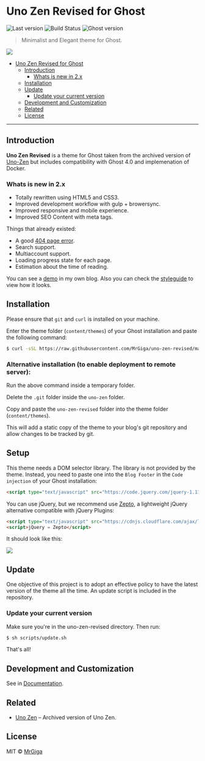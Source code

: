 # Uno Zen Revised for Ghost

![Last version](https://img.shields.io/github/tag/MrGiga/uno-zen-revised.svg?style=flat-square)
![Build Status](https://github.com/MrGiga/uno-zen-revised/actions/workflows/master.yml/badge.svg)
![Ghost version](https://img.shields.io/badge/Ghost-4.x-brightgreen.svg?style=flat-square)
<!-- ![Node version](https://img.shields.io/node/v/uno-zen-revised.svg?style=flat-square) -->

> Minimalist and Elegant theme for Ghost.

<img src="http://i.imgur.com/LCSB4Ca.jpg">

- [Uno Zen Revised for Ghost](#uno-zen-revised-for-ghost)
  * [Introduction](#introduction)
    + [Whats is new in 2.x](#whats-is-new-in-2x)
  * [Installation](#installation)
  * [Update](#update)
    + [Update your current version](#update-your-current-version)
  * [Development and Customization](#development-and-customization)
  * [Related](#related)
  * [License](#license)

---

## Introduction

**Uno Zen Revised** is a theme for Ghost taken from the archived version of [Uno-Zen](https://github.com/Kikobeats/uno-zen) but includes compatibility with Ghost 4.0 and implemenation of Docker.

### Whats is new in 2.x

- Totally rewritten using HTML5 and CSS3.
- Improved development workflow with gulp + browersync.
- Improved responsive and mobile experience.
- Improved SEO Content with meta tags.

Things that already existed:

- A good [404 page error](http://kikobeats.com/404).
- Search support.
- Multiaccount support.
- Loading progress state for each page.
- Estimation about the time of reading.

You can see a [demo](http://kikobeats.com) in my own blog. Also you can check the [styleguide](http://kikobeats.com/styleguide) to view how it looks.

## Installation

Please ensure that `git` and `curl` is installed on your machine.

Enter the theme folder (`content/themes`) of your Ghost installation and paste the following command:

```bash
$ curl -sSL https://raw.githubusercontent.com/MrGiga/uno-zen-revised/master/scripts/install.sh | sh
```

### Alternative installation (to enable deployment to remote server):

Run the above command inside a temporary folder.

Delete the `.git` folder inside the `uno-zen` folder.

Copy and paste the `uno-zen-revised` folder into the theme folder (`content/themes`).

This will add a static copy of the theme to your blog's git repository and allow changes to be tracked by git.

## Setup

This theme needs a DOM selector library. The library is not provided by the theme. Instead, you need to paste one into the `Blog Footer` in the `Code injection` of your Ghost installation:

```html
<script type="text/javascript" src="https://code.jquery.com/jquery-1.11.3.min.js"></script>
```

You can use jQuery, but we recommend use [Zepto](https://github.com/madrobby/zepto), a lightweight jQuery alternative compatible with jQuery Plugins:

```html
<script type="text/javascript" src="https://cdnjs.cloudflare.com/ajax/libs/zepto/1.1.6/zepto.min.js"></script>
<script>jQuery = Zepto</script>
```

It should look like this:

![](http://i.imgur.com/xUXdFeH.png)

## Update

One objective of this project is to adopt an effective policy to have the latest version of the theme all the time. An update script is included in the repository.

### Update your current version

Make sure you're in the uno-zen-revised directory. Then run:

```bash
$ sh scripts/update.sh
```

That's all!

## Development and Customization

See in [Documentation](https://github.com/MrGiga/uno-zen-revised/blob/master/DOCUMENTATION.md).

<!-- ## Showcase

<div align="center">
<a target="blank" href="http://johncurcio.com"><img src="http://i.imgur.com/crE8jt2.png"></a>
<a target="blank" href="http://www.evilsocket.net"><img src="http://i.imgur.com/qanAbQf.png"></a>
<a target="blank" href="http://pupboss.com"><img src="http://i.imgur.com/0AeVKgB.png"></a>
<a target="blank" href="http://robinz.in"><img src="http://i.imgur.com/qDAbrch.jpg" /></a>
</br>
</br>
.. and many, many more. <a href="https://github.com/Kikobeats/uno-zen/blob/master/SHOWCASE.md">See all</a>!.
</div> -->


## Related

* [Uno Zen](https://github.com/Kikobeats/uno-zen) – Archived version of Uno Zen.

## License

MIT © [MrGiga](johncurcio.com)
